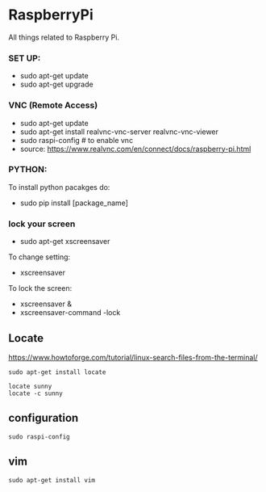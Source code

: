 # RaspberryPi

All things related to Raspberry Pi. 

### SET UP: 
- sudo apt-get update
- sudo apt-get upgrade

### VNC (Remote Access)
- sudo apt-get update 
- sudo apt-get install realvnc-vnc-server realvnc-vnc-viewer
- sudo raspi-config # to enable vnc 
- source: https://www.realvnc.com/en/connect/docs/raspberry-pi.html

### PYTHON: 
To install python pacakges do:
- sudo pip install [package_name]

### lock your screen 
- sudo apt-get xscreensaver 

To change setting: 
- xscreensaver

To lock the screen: 
- xscreensaver &
- xscreensaver-command -lock


## Locate 

https://www.howtoforge.com/tutorial/linux-search-files-from-the-terminal/

```
sudo apt-get install locate

locate sunny
locate -c sunny
```

## configuration 

```
sudo raspi-config
```

## vim 

```
sudo apt-get install vim 
```